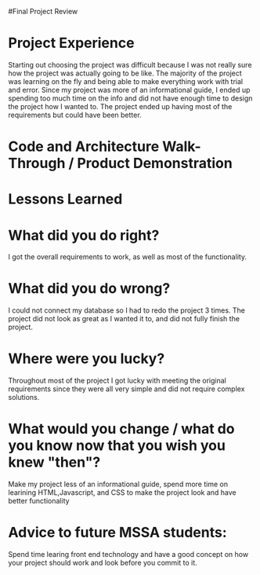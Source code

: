 #Final Project Review


# Project Experience 
Starting out choosing the project was difficult because I was not really sure how the project was actually going to be like. The majority of the project was learning
on the fly and being able to make everything work with trial and error. Since my project was more of an informational guide, I ended up spending too much time on 
the info and did not have enough time to design the project how I wanted to. The project ended up having most of the requirements but could have been better. 

# Code and Architecture Walk-Through / Product Demonstration


# Lessons Learned 

# What did you do right?
I got the overall requirements to work, as well as most of the functionality. 

# What did you do wrong?
I could not connect my database so I had to redo the project 3 times.
The project did not look as great as I wanted it to, and did not fully finish the project. 

# Where were you lucky?
Throughout most of the project I got lucky with meeting the original requirements since they were all very simple and did not require
complex solutions. 

# What would you change / what do you know now that you wish you knew "then"?
Make my project less of an informational guide, spend more time on learining HTML,Javascript,
and CSS to make the project look and have better functionality

# Advice to future MSSA students:
Spend time learing front end technology and have a good concept on how your project should work and look before you commit to it. 
